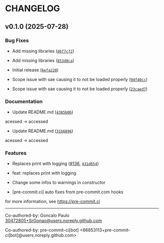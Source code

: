 # CHANGELOG


## v0.1.0 (2025-07-28)

### Bug Fixes

- Add missing libraries
  ([`d6f7c72`](https://github.com/Abzinger/delphi/commit/d6f7c72c0b9dd4fd12dc78aa75fd77d146b0199b))

- Add missing libraries
  ([`853d8ca`](https://github.com/Abzinger/delphi/commit/853d8ca93256b8bda1395bab08199de45eb63926))

- Initial release
  ([`6efa228`](https://github.com/Abzinger/delphi/commit/6efa228c8d9c0fddc6cb21760c1adb1d51ffdc77))

- Scope issue with sae causing it to not be loaded properly
  ([`94f40cc`](https://github.com/Abzinger/delphi/commit/94f40cc8def426baa9be682e22c96d4c31a8b5ed))

- Scope issue with sae causing it to not be loaded properly
  ([`23caed7`](https://github.com/Abzinger/delphi/commit/23caed746e0536da5a0739b6f0cdf12c678be467))

### Documentation

- Update README.md
  ([`4385b0b`](https://github.com/Abzinger/delphi/commit/4385b0b3a9ee99fdbf5713a3f990ab5721b12d1e))

acessed -> accessed

- Update README.md
  ([`31b6896`](https://github.com/Abzinger/delphi/commit/31b6896ae412903ab797da429f8c834a26a8dfed))

acessed -> accessed

### Features

- Replaces print with logging ([#136](https://github.com/Abzinger/delphi/pull/136),
  [`431d654`](https://github.com/Abzinger/delphi/commit/431d6546c3a3a4ede107d5d4ebe0ffd75e5c923b))

* feat: replaces print with logging

* Change some infos to warnings in constructor

* [pre-commit.ci] auto fixes from pre-commit.com hooks

for more information, see https://pre-commit.ci

---------

Co-authored-by: Goncalo Paulo <30472805+SrGonao@users.noreply.github.com>

Co-authored-by: pre-commit-ci[bot] <66853113+pre-commit-ci[bot]@users.noreply.github.com>
